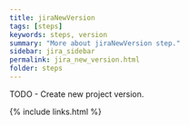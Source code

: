 ```yaml
---
title: jiraNewVersion
tags: [steps]
keywords: steps, version
summary: "More about jiraNewVersion step."
sidebar: jira_sidebar
permalink: jira_new_version.html
folder: steps
---
```


TODO - Create new project version.

{% include links.html %}

